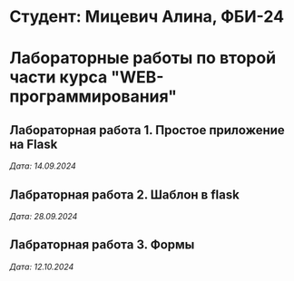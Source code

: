 # Студент: Мицевич Алина, ФБИ-24

# Лабораторные работы по второй части курса "WEB-программирования"

## Лабораторная работа 1. Простое приложение на Flask

*Дата: 14.09.2024*

## Лабраторная работа 2. Шаблон в flask

*Дата: 28.09.2024*

## Лабраторная работа 3. Формы

*Дата: 12.10.2024*
